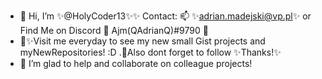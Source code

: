 - 👋 Hi, I’m ✨@HolyCoder13✨✨ Contact: 📫 ✨adrian.madejski@vp.pl✨ or Find Me on Discord 🌴 Ajm(QAdrianQ)#9790 🌴
- 💞️✨Visit me everyday to see my new small Gist projects and myNewRepositories! :D .🌱Also dont forget to follow ✨Thanks!✨
- 💞️ I’m glad to help and collaborate on colleague projects!

